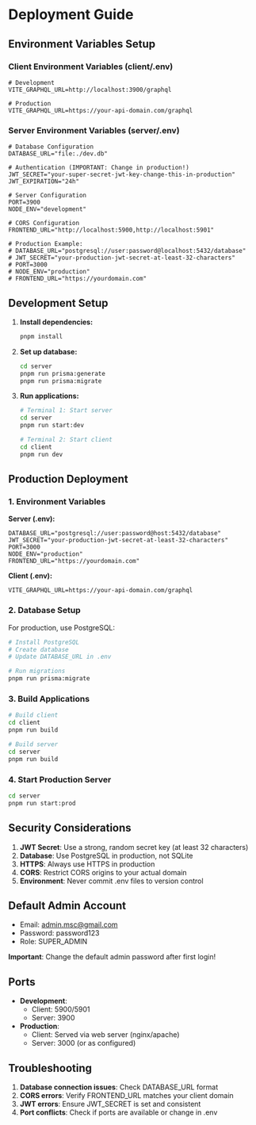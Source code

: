 # Deployment Guide

## Environment Variables Setup

### Client Environment Variables (client/.env)

```env
# Development
VITE_GRAPHQL_URL=http://localhost:3900/graphql

# Production
VITE_GRAPHQL_URL=https://your-api-domain.com/graphql
```

### Server Environment Variables (server/.env)

```env
# Database Configuration
DATABASE_URL="file:./dev.db"

# Authentication (IMPORTANT: Change in production!)
JWT_SECRET="your-super-secret-jwt-key-change-this-in-production"
JWT_EXPIRATION="24h"

# Server Configuration
PORT=3900
NODE_ENV="development"

# CORS Configuration
FRONTEND_URL="http://localhost:5900,http://localhost:5901"

# Production Example:
# DATABASE_URL="postgresql://user:password@localhost:5432/database"
# JWT_SECRET="your-production-jwt-secret-at-least-32-characters"
# PORT=3000
# NODE_ENV="production"
# FRONTEND_URL="https://yourdomain.com"
```

## Development Setup

1. **Install dependencies:**
   ```bash
   pnpm install
   ```

2. **Set up database:**
   ```bash
   cd server
   pnpm run prisma:generate
   pnpm run prisma:migrate
   ```

3. **Run applications:**
   ```bash
   # Terminal 1: Start server
   cd server
   pnpm run start:dev

   # Terminal 2: Start client
   cd client
   pnpm run dev
   ```

## Production Deployment

### 1. Environment Variables

**Server (.env):**
```env
DATABASE_URL="postgresql://user:password@host:5432/database"
JWT_SECRET="your-production-jwt-secret-at-least-32-characters"
PORT=3000
NODE_ENV="production"
FRONTEND_URL="https://yourdomain.com"
```

**Client (.env):**
```env
VITE_GRAPHQL_URL=https://your-api-domain.com/graphql
```

### 2. Database Setup

For production, use PostgreSQL:
```bash
# Install PostgreSQL
# Create database
# Update DATABASE_URL in .env

# Run migrations
pnpm run prisma:migrate
```

### 3. Build Applications

```bash
# Build client
cd client
pnpm run build

# Build server
cd server
pnpm run build
```

### 4. Start Production Server

```bash
cd server
pnpm run start:prod
```

## Security Considerations

1. **JWT Secret**: Use a strong, random secret key (at least 32 characters)
2. **Database**: Use PostgreSQL in production, not SQLite
3. **HTTPS**: Always use HTTPS in production
4. **CORS**: Restrict CORS origins to your actual domain
5. **Environment**: Never commit .env files to version control

## Default Admin Account

- Email: admin.msc@gmail.com
- Password: password123
- Role: SUPER_ADMIN

**Important**: Change the default admin password after first login!

## Ports

- **Development**: 
  - Client: 5900/5901
  - Server: 3900
- **Production**: 
  - Client: Served via web server (nginx/apache)
  - Server: 3000 (or as configured)

## Troubleshooting

1. **Database connection issues**: Check DATABASE_URL format
2. **CORS errors**: Verify FRONTEND_URL matches your client domain
3. **JWT errors**: Ensure JWT_SECRET is set and consistent
4. **Port conflicts**: Check if ports are available or change in .env 